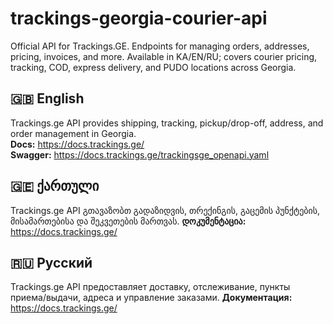 # trackings-georgia-courier-api
Official API for Trackings.GE. Endpoints for managing orders, addresses, pricing, invoices, and more. Available in KA/EN/RU; covers courier pricing, tracking, COD, express delivery, and PUDO locations across Georgia.  

## 🇬🇧 English
Trackings.ge API provides shipping, tracking, pickup/drop-off, address, and order management in Georgia.  
**Docs:** https://docs.trackings.ge/  
**Swagger:** https://docs.trackings.ge/trackingsge_openapi.yaml

## 🇬🇪 ქართული
Trackings.ge API გთავაზობთ გადაზიდვის, თრექინგის, გაცემის პუნქტების, მისამართებისა და შეკვეთების მართვას. 
**დოკუმენტაცია:** https://docs.trackings.ge/  

## 🇷🇺 Русский
Trackings.ge API предоставляет доставку, отслеживание, пункты приема/выдачи, адреса и управление заказами.
**Документация:** https://docs.trackings.ge/
